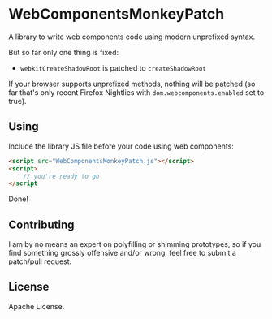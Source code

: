 # WebComponentsMonkeyPatch

A library to write web components code using modern unprefixed syntax.

But so far only one thing is fixed:

* `webkitCreateShadowRoot` is patched to `createShadowRoot`

If your browser supports unprefixed methods, nothing will be patched (so far that's only recent Firefox Nightlies with `dom.webcomponents.enabled` set to true).

## Using

Include the library JS file before your code using web components:

```html
<script src="WebComponentsMonkeyPatch.js"></script>
<script>
    // you're ready to go
</script
```

Done!

## Contributing

I am by no means an expert on polyfilling or shimming prototypes, so if you find something grossly offensive and/or wrong, feel free to submit a patch/pull request.

## License

Apache License.
